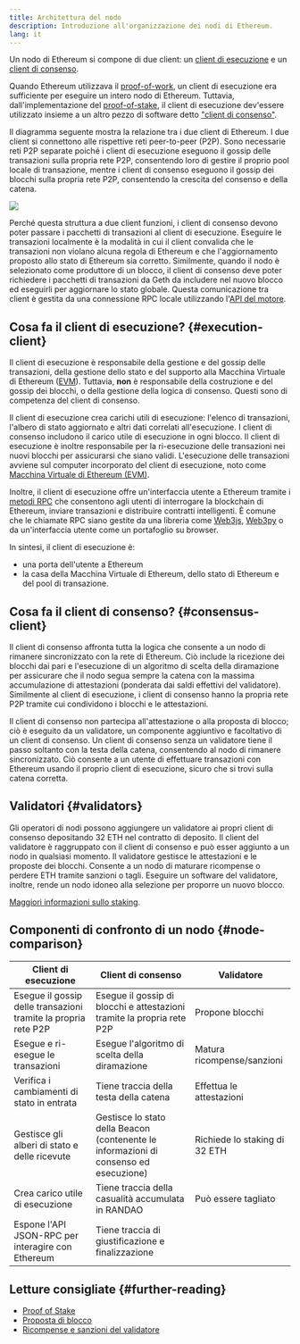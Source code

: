 ```yaml
---
title: Architettura del nodo
description: Introduzione all'organizzazione dei nodi di Ethereum.
lang: it
---
```


Un nodo di Ethereum si compone di due client: un [client di esecuzione](/developers/docs/nodes-and-clients/#execution-clients) e un [client di consenso](/developers/docs/nodes-and-clients/#consensus-clients).

Quando Ethereum utilizzava il [proof-of-work](/developers/docs/consensus-mechanisms/pow/), un client di esecuzione era sufficiente per eseguire un intero nodo di Ethereum. Tuttavia, dall'implementazione del [proof-of-stake](/developers/docs/consensus-mechanisms/pow/), il client di esecuzione dev'essere utilizzato insieme a un altro pezzo di software detto ["client di consenso"](/developers/docs/nodes-and-clients/#consensus-clients).

Il diagramma seguente mostra la relazione tra i due client di Ethereum. I due client si connettono alle rispettive reti peer-to-peer (P2P). Sono necessarie reti P2P separate poiché i client di esecuzione eseguono il gossip delle transazioni sulla propria rete P2P, consentendo loro di gestire il proprio pool locale di transazione, mentre i client di consenso eseguono il gossip dei blocchi sulla propria rete P2P, consentendo la crescita del consenso e della catena.

![](node-architecture-text-background.png)

Perché questa struttura a due client funzioni, i client di consenso devono poter passare i pacchetti di transazioni al client di esecuzione. Eseguire le transazioni localmente è la modalità in cui il client convalida che le transazioni non violano alcuna regola di Ethereum e che l'aggiornamento proposto allo stato di Ethereum sia corretto. Similmente, quando il nodo è selezionato come produttore di un blocco, il client di consenso deve poter richiedere i pacchetti di transazioni da Geth da includere nel nuovo blocco ed eseguirli per aggiornare lo stato globale. Questa comunicazione tra client è gestita da una connessione RPC locale utilizzando l'[API del motore](https://github.com/ethereum/execution-apis/blob/main/src/engine/common.md).

## Cosa fa il client di esecuzione? {#execution-client}

Il client di esecuzione è responsabile della gestione e del gossip delle transazioni, della gestione dello stato e del supporto alla Macchina Virtuale di Ethereum ([EVM](/developers/docs/evm/)). Tuttavia, **non** è responsabile della costruzione e del gossip dei blocchi, o della gestione della logica di consenso. Questi sono di competenza del client di consenso.

Il client di esecuzione crea carichi utili di esecuzione: l'elenco di transazioni, l'albero di stato aggiornato e altri dati correlati all'esecuzione. I client di consenso includono il carico utile di esecuzione in ogni blocco. Il client di esecuzione è inoltre responsabile per la ri-esecuzione delle transazioni nei nuovi blocchi per assicurarsi che siano validi. L'esecuzione delle transazioni avviene sul computer incorporato del client di esecuzione, noto come [Macchina Virtuale di Ethereum (EVM)](/developers/docs/evm).

Inoltre, il client di esecuzione offre un'interfaccia utente a Ethereum tramite i [metodi RPC](/developers/docs/apis/json-rpc) che consentono agli utenti di interrogare la blockchain di Ethereum, inviare transazioni e distribuire contratti intelligenti. È comune che le chiamate RPC siano gestite da una libreria come [Web3js](https://docs.web3js.org/), [Web3py](https://web3py.readthedocs.io/en/v5/) o da un'interfaccia utente come un portafoglio su browser.

In sintesi, il client di esecuzione è:

- una porta dell'utente a Ethereum
- la casa della Macchina Virtuale di Ethereum, dello stato di Ethereum e del pool di transazione.

## Cosa fa il client di consenso? {#consensus-client}

Il client di consenso affronta tutta la logica che consente a un nodo di rimanere sincronizzato con la rete di Ethereum. Ciò include la ricezione dei blocchi dai pari e l'esecuzione di un algoritmo di scelta della diramazione per assicurare che il nodo segua sempre la catena con la massima accumulazione di attestazioni (ponderata dai saldi effettivi del validatore). Similmente al client di esecuzione, i client di consenso hanno la propria rete P2P tramite cui condividono i blocchi e le attestazioni.

Il client di consenso non partecipa all'attestazione o alla proposta di blocco; ciò è eseguito da un validatore, un componente aggiuntivo e facoltativo di un client di consenso. Un client di consenso senza un validatore tiene il passo soltanto con la testa della catena, consentendo al nodo di rimanere sincronizzato. Ciò consente a un utente di effettuare transazioni con Ethereum usando il proprio client di esecuzione, sicuro che si trovi sulla catena corretta.

## Validatori {#validators}

Gli operatori di nodi possono aggiungere un validatore ai propri client di consenso depositando 32 ETH nel contratto di deposito. Il client del validatore è raggruppato con il client di consenso e può esser aggiunto a un nodo in qualsiasi momento. Il validatore gestisce le attestazioni e le proposte dei blocchi. Consente a un nodo di maturare ricompense o perdere ETH tramite sanzioni o tagli. Eseguire un software del validatore, inoltre, rende un nodo idoneo alla selezione per proporre un nuovo blocco.

[Maggiori informazioni sullo staking](/staking/).

## Componenti di confronto di un nodo {#node-comparison}

| Client di esecuzione                                           | Client di consenso                                                                    | Validatore                    |
| -------------------------------------------------------------- | ------------------------------------------------------------------------------------- | ----------------------------- |
| Esegue il gossip delle transazioni tramite la propria rete P2P | Esegue il gossip di blocchi e attestazioni tramite la propria rete P2P                | Propone blocchi               |
| Esegue e ri-esegue le transazioni                              | Esegue l'algoritmo di scelta della diramazione                                        | Matura ricompense/sanzioni    |
| Verifica i cambiamenti di stato in entrata                     | Tiene traccia della testa della catena                                                | Effettua le attestazioni      |
| Gestisce gli alberi di stato e delle ricevute                  | Gestisce lo stato della Beacon (contenente le informazioni di consenso ed esecuzione) | Richiede lo staking di 32 ETH |
| Crea carico utile di esecuzione                                | Tiene traccia della casualità accumulata in RANDAO                                    | Può essere tagliato           |
| Espone l'API JSON-RPC per interagire con Ethereum              | Tiene traccia di giustificazione e finalizzazione                                     |                               |

## Letture consigliate {#further-reading}

- [Proof of Stake](/developers/docs/consensus-mechanisms/pos)
- [Proposta di blocco](/developers/docs/consensus-mechanisms/pos/block-proposal)
- [Ricompense e sanzioni del validatore](/developers/docs/consensus-mechanisms/pos/rewards-and-penalties)
